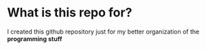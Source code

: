 # What is this repo for?
  I created this github repository just for my better organization of the **programming stuff**

